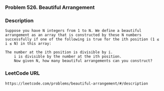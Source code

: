 ### Problem 526. Beautiful Arrangement

### Description
	Suppose you have N integers from 1 to N. We define a beautiful arrangement as an array that is constructed by these N numbers successfully if one of the following is true for the ith position (1 ≤ i ≤ N) in this array:

	The number at the ith position is divisible by i.
		i is divisible by the number at the ith position.
		Now given N, how many beautiful arrangements can you construct?

### LeetCode URL
	https://leetcode.com/problems/beautiful-arrangement/#/description
